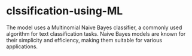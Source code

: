 # clssification-using-ML
The model uses a Multinomial Naive Bayes classifier, a commonly used algorithm for text classification tasks. Naive Bayes models are known for their simplicity and efficiency, making them suitable for various applications.
